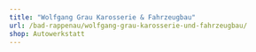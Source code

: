 ```yaml
---
title: "Wolfgang Grau Karosserie & Fahrzeugbau"
url: /bad-rappenau/wolfgang-grau-karosserie-und-fahrzeugbau/
shop: Autowerkstatt
---
```

